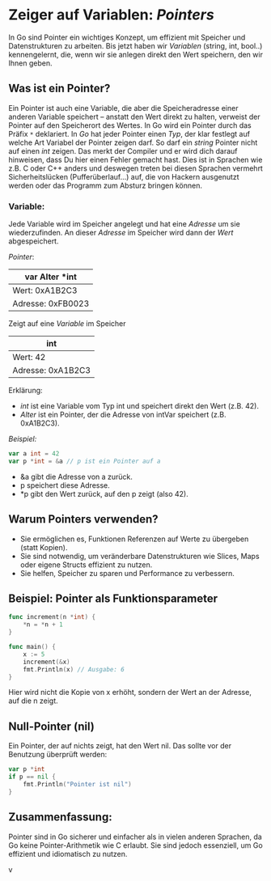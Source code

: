 # Zeiger auf Variablen: *Pointers*

In Go sind Pointer ein wichtiges Konzept, um effizient mit Speicher und Datenstrukturen zu arbeiten. Bis jetzt haben wir *Variablen* (string, int, bool..) kennengelernt, die, wenn wir sie anlegen direkt den Wert speichern, den wir Ihnen geben.

## Was ist ein Pointer?

Ein Pointer ist auch eine Variable, die aber die Speicheradresse einer anderen Variable speichert – anstatt den Wert direkt zu halten, verweist der Pointer auf den Speicherort des Wertes. In Go wird ein Pointer durch das Präfix `*` deklariert. In *Go* hat jeder Pointer einen *Typ*, der klar festlegt auf welche Art Variabel der Pointer zeigen darf. So darf ein *string* Pointer nicht auf einen *int* zeigen. Das merkt der Compiler und er wird dich darauf hinweisen, dass Du hier einen Fehler gemacht hast. Dies ist in Sprachen wie z.B. C oder C++ anders und deswegen treten bei diesen Sprachen vermehrt Sicherheitslücken (Pufferüberlauf...) auf, die von Hackern ausgenutzt werden oder das Programm zum Absturz bringen können.

### Variable:

Jede Variable wird im Speicher angelegt und hat eine *Adresse* um sie wiederzufinden. An dieser *Adresse* im Speicher wird dann der *Wert* abgespeichert.

*Pointer*:

| var Alter *int        |
|-----------------------|
| Wert: 0xA1B2C3        |
| Adresse: 0xFB0023     |

Zeigt auf eine *Variable* im Speicher
      
| int                |        
|--------------------|          
| Wert:      42      |          
| Adresse: 0xA1B2C3  |                

Erklärung:
- *int* ist eine Variable vom Typ int und speichert direkt den Wert (z.B. 42).
- *Alter* ist ein Pointer, der die Adresse von intVar speichert (z.B. 0xA1B2C3).

*Beispiel:*
```go
var a int = 42
var p *int = &a // p ist ein Pointer auf a
```

* &a gibt die Adresse von a zurück.
* p speichert diese Adresse.
* *p gibt den Wert zurück, auf den p zeigt (also 42).

## Warum Pointers verwenden?
* Sie ermöglichen es, Funktionen Referenzen auf Werte zu übergeben (statt Kopien).
* Sie sind notwendig, um veränderbare Datenstrukturen wie Slices, Maps oder eigene Structs effizient zu nutzen.
* Sie helfen, Speicher zu sparen und Performance zu verbessern.

## Beispiel: Pointer als Funktionsparameter

```go
func increment(n *int) {
    *n = *n + 1
}

func main() {
    x := 5
    increment(&x)
    fmt.Println(x) // Ausgabe: 6
}
```

Hier wird nicht die Kopie von x erhöht, sondern der Wert an der Adresse, auf die n zeigt.

## Null-Pointer (nil)
Ein Pointer, der auf nichts zeigt, hat den Wert nil. Das sollte vor der Benutzung überprüft werden:

```go
var p *int
if p == nil {
    fmt.Println("Pointer ist nil")
}
```

## Zusammenfassung:
Pointer sind in Go sicherer und einfacher als in vielen anderen Sprachen, da Go keine Pointer-Arithmetik wie C erlaubt. Sie sind jedoch essenziell, um Go effizient und idiomatisch zu nutzen.




v
